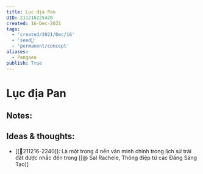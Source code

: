```yaml
---
title: Lục địa Pan
UID: 211216225420
created: 16-Dec-2021
tags:
  - 'created/2021/Dec/16'
  - 'seed🥜'
  - 'permanent/concept'
aliases:
  - Pangaea
publish: True
---
```

# Lục địa Pan

## Notes:


## Ideas & thoughts:
- [[💬211216-2240]]: Là một trong 4 nền văn minh chính trong lịch sử trái đất được nhắc đến trong [[@ Sal Rachele, Thông điệp từ các Đấng Sáng Tạo]]

